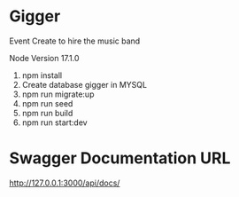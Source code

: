 # Gigger
Event Create to hire the music band


Node Version 17.1.0
1. npm install
2. Create database gigger in MYSQL
3. npm run migrate:up
4. npm run seed
5. npm run build
6. npm run start:dev

# Swagger Documentation URL
http://127.0.0.1:3000/api/docs/